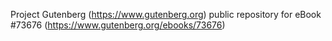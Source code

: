 Project Gutenberg (https://www.gutenberg.org) public repository for
eBook #73676 (https://www.gutenberg.org/ebooks/73676)
